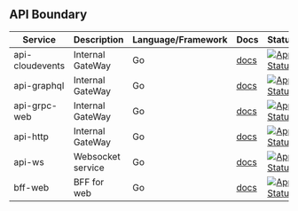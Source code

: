 ## API Boundary

| Service         | Description                    | Language/Framework | Docs                                                          | Status                                                                                                                                                                  |
|-----------------|--------------------------------|--------------------|---------------------------------------------------------------|-------------------------------------------------------------------------------------------------------------------------------------------------------------------------|
| api-cloudevents | Internal GateWay               | Go                 | [docs](./internal/services/api-gateway/README.md)             | [![App Status](https://argo.shortlink.best/api/badge?name=shortlink-api-cloudevents&revision=true)](https://argo.shortlink.best/applications/shortlink-api-cloudevents) |
| api-graphql     | Internal GateWay               | Go                 | [docs](./internal/services/api-gateway/README.md)             | [![App Status](https://argo.shortlink.best/api/badge?name=shortlink-api-graphql&revision=true)](https://argo.shortlink.best/applications/shortlink-api-graphql)         |
| api-grpc-web    | Internal GateWay               | Go                 | [docs](./internal/services/api-gateway/README.md)             | [![App Status](https://argo.shortlink.best/api/badge?name=shortlink-api-grpc-web&revision=true)](https://argo.shortlink.best/applications/shortlink-api-grpc-web)       |
| api-http        | Internal GateWay               | Go                 | [docs](./internal/services/api-gateway/README.md)             | [![App Status](https://argo.shortlink.best/api/badge?name=shortlink-api-http&revision=true)](https://argo.shortlink.best/applications/shortlink-api-http)               |
| api-ws          | Websocket service              | Go                 | [docs](./internal/services/api-gateway/gateways/ws/README.md) | [![App Status](https://argo.shortlink.best/api/badge?name=shortlink-api-ws&revision=true)](https://argo.shortlink.best/applications/shortlink-api-ws)                   |
| bff-web         | BFF for web                    | Go                 | [docs](./internal/services/bff-web/README.md)                 | [![App Status](https://argo.shortlink.best/api/badge?name=shortlink-bff-web&revision=true)](https://argo.shortlink.best/applications/shortlink-bff-web)                 |
